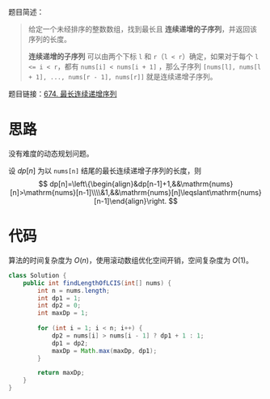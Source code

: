 题目简述：

> 给定一个未经排序的整数数组，找到最长且 **连续递增的子序列**，并返回该序列的长度。
>
> **连续递增的子序列** 可以由两个下标 `l` 和 `r`（`l < r`）确定，如果对于每个 `l <= i < r`，都有 `nums[i] < nums[i + 1]` ，那么子序列 `[nums[l], nums[l + 1], ..., nums[r - 1], nums[r]]` 就是连续递增子序列。

题目链接：[674. 最长连续递增序列](https://leetcode.cn/problems/longest-continuous-increasing-subsequence/)

# 思路

没有难度的动态规划问题。

设 $dp[n]$ 为以 `nums[n]` 结尾的最长连续递增子序列的长度，则
$$
dp[n]=\left\{\begin{align}&dp[n-1]+1,&&\mathrm{nums}[n]>\mathrm{nums}[n-1]\\\\&1,&&\mathrm{nums}[n]\leqslant\mathrm{nums}[n-1]\end{align}\right.
$$

# 代码

算法的时间复杂度为 $O(n)$，使用滚动数组优化空间开销，空间复杂度为 $O(1)$。

```java
class Solution {
    public int findLengthOfLCIS(int[] nums) {
        int n = nums.length;
        int dp1 = 1;
        int dp2 = 0;
        int maxDp = 1;
        
        for (int i = 1; i < n; i++) {
            dp2 = nums[i] > nums[i - 1] ? dp1 + 1 : 1;
            dp1 = dp2;
            maxDp = Math.max(maxDp, dp1);
        }

        return maxDp;
    }
}
```
